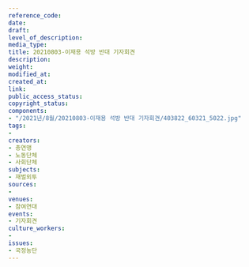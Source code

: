 ```yaml
---
reference_code: 
date: 
draft: 
level_of_description: 
media_type: 
title: 20210803-이재용 석방 반대 기자회견
description: 
weight: 
modified_at: 
created_at: 
link: 
public_access_status: 
copyright_status: 
components:
- "/2021년/8월/20210803-이재용 석방 반대 기자회견/403822_60321_5022.jpg"
tags:
- 
creators:
- 총연맹
- 노동단체
- 사회단체
subjects:
- 재벌외투
sources:
- 
venues:
- 참여연대
events:
- 기자회견
culture_workers:
- 
issues:
- 국정농단
---
```

